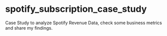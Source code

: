 # spotify_subscription_case_study
Case Study to analyze Spotify Revenue Data, check some business metrics and share my findings. 
